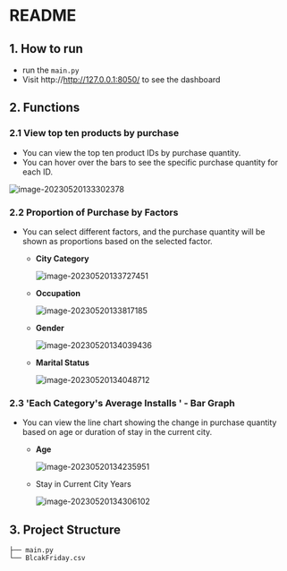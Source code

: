 # README

## 1. How to run

* run the `main.py`
* Visit http://http://127.0.0.1:8050/ to see the dashboard

## 2. Functions

### 2.1 View top ten products by purchase

* You can view the top ten product IDs by purchase quantity. 
* You can hover over the bars to see the specific purchase quantity for each ID.

![image-20230520133302378](C:\Users\shade\AppData\Roaming\Typora\typora-user-images\image-20230520133302378.png)

### 2.2 Proportion of Purchase by Factors

* You can select different factors, and the purchase quantity will be shown as proportions based on the selected factor.

  * **City Category**

    ![image-20230520133727451](C:\Users\shade\AppData\Roaming\Typora\typora-user-images\image-20230520133727451.png)

  * **Occupation**

    ![image-20230520133817185](C:\Users\shade\AppData\Roaming\Typora\typora-user-images\image-20230520133817185.png)

  * **Gender**

    ![image-20230520134039436](C:\Users\shade\AppData\Roaming\Typora\typora-user-images\image-20230520134039436.png)

  * **Marital Status**

    ![image-20230520134048712](C:\Users\shade\AppData\Roaming\Typora\typora-user-images\image-20230520134048712.png)

### 2.3 'Each Category's Average Installs ' - Bar Graph

- You can view the line chart showing the change in purchase quantity based on age or duration of stay in the current city.

  - **Age**

    ![image-20230520134235951](C:\Users\shade\AppData\Roaming\Typora\typora-user-images\image-20230520134235951.png)

  - Stay in Current City Years

    ![image-20230520134306102](C:\Users\shade\AppData\Roaming\Typora\typora-user-images\image-20230520134306102.png)

## 3. Project Structure

```
├── main.py
└── BlcakFriday.csv
```